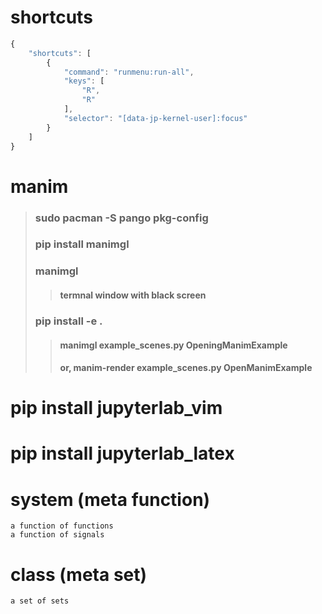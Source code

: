# shortcuts
```javascript
{
    "shortcuts": [
        {
            "command": "runmenu:run-all",
            "keys": [
                "R",
                "R"
            ],
            "selector": "[data-jp-kernel-user]:focus"
        }
    ]
}
```
# manim
> ### sudo pacman -S pango pkg-config
> ### pip install manimgl
> ### manimgl
>> #### termnal window with black screen
> ### pip install -e .
>> #### manimgl example_scenes.py OpeningManimExample
>> #### or, manim-render example_scenes.py OpenManimExample

# pip install jupyterlab_vim
# pip install jupyterlab_latex

# system (meta function)
    a function of functions
    a function of signals
    
# class (meta set)
    a set of sets
